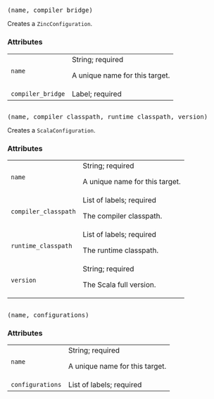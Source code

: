 <a name="#<unknown name>"></a>
## <unknown name>

<pre>
<unknown name>(name, compiler_bridge)
</pre>

Creates a `ZincConfiguration`.

### Attributes

<table class="params-table">
  <colgroup>
    <col class="col-param" />
    <col class="col-description" />
  </colgroup>
  <tbody>
    <tr id="#<unknown name>_name">
      <td><code>name</code></td>
      <td>
        String; required
        <p>
          A unique name for this target.
        </p>
      </td>
    </tr>
    <tr id="#<unknown name>_compiler_bridge">
      <td><code>compiler_bridge</code></td>
      <td>
        Label; required
      </td>
    </tr>
  </tbody>
</table>


<a name="#<unknown name>"></a>
## <unknown name>

<pre>
<unknown name>(name, compiler_classpath, runtime_classpath, version)
</pre>

Creates a `ScalaConfiguration`.

### Attributes

<table class="params-table">
  <colgroup>
    <col class="col-param" />
    <col class="col-description" />
  </colgroup>
  <tbody>
    <tr id="#<unknown name>_name">
      <td><code>name</code></td>
      <td>
        String; required
        <p>
          A unique name for this target.
        </p>
      </td>
    </tr>
    <tr id="#<unknown name>_compiler_classpath">
      <td><code>compiler_classpath</code></td>
      <td>
        List of labels; required
        <p>
          The compiler classpath.
        </p>
      </td>
    </tr>
    <tr id="#<unknown name>_runtime_classpath">
      <td><code>runtime_classpath</code></td>
      <td>
        List of labels; required
        <p>
          The runtime classpath.
        </p>
      </td>
    </tr>
    <tr id="#<unknown name>_version">
      <td><code>version</code></td>
      <td>
        String; required
        <p>
          The Scala full version.
        </p>
      </td>
    </tr>
  </tbody>
</table>


<a name="#<unknown name>"></a>
## <unknown name>

<pre>
<unknown name>(name, configurations)
</pre>



### Attributes

<table class="params-table">
  <colgroup>
    <col class="col-param" />
    <col class="col-description" />
  </colgroup>
  <tbody>
    <tr id="#<unknown name>_name">
      <td><code>name</code></td>
      <td>
        String; required
        <p>
          A unique name for this target.
        </p>
      </td>
    </tr>
    <tr id="#<unknown name>_configurations">
      <td><code>configurations</code></td>
      <td>
        List of labels; required
      </td>
    </tr>
  </tbody>
</table>


